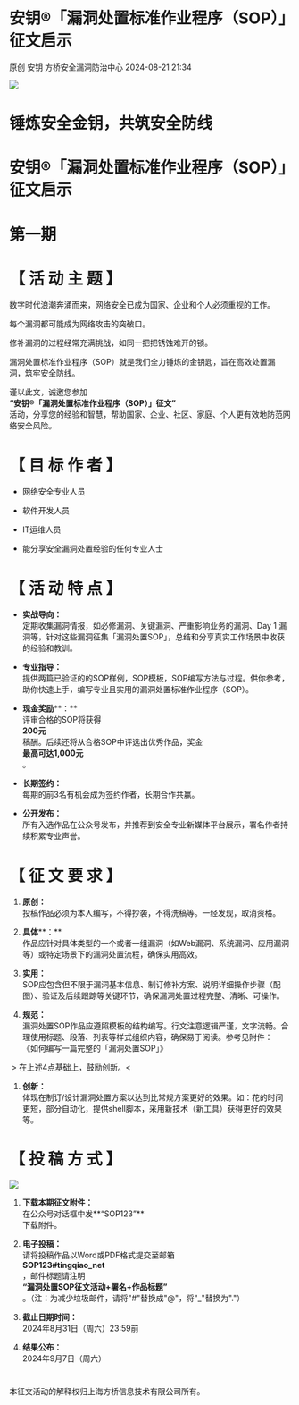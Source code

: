 #  安钥®「漏洞处置标准作业程序（SOP）」征文启示   
原创 安钥  方桥安全漏洞防治中心   2024-08-21 21:34  
  
![](https://mmbiz.qpic.cn/sz_mmbiz_png/2JVOUiaJORTvSjtiaQU1HMmphvgDq296TyvMMa72ibZ3B9eR6g2fHRZCSZ254mVHYkhVibZFnky37JH0ATRFDhzeNw/640?wx_fmt=png&from=appmsg "")  
#   
# 锤炼安全金钥，共筑安全防线  
# 安钥®「漏洞处置标准作业程序（SOP）」征文启示  
# 第一期  
# 【 活 动 主 题 】  
  
数字时代浪潮奔涌而来，网络安全已成为国家、企业和个人必须重视的工作。  
  
每个漏洞都可能成为网络攻击的突破口。  
  
修补漏洞的过程经常充满挑战，如同一把把锈蚀难开的锁。  
  
漏洞处置标准作业程序（SOP）就是我们全力锤炼的金钥匙，旨在高效处置漏洞，筑牢安全防线。  
  
谨以此文，诚邀您参加  
**“安钥®「漏洞处置标准作业程序（****SOP****）」征文”**  
活动，分享您的经验和智慧，帮助国家、企业、社区、家庭、个人更有效地防范网络安全风险。  
# 【 目 标 作 者 】  
- 网络安全专业人员  
  
- 软件开发人员  
  
- IT运维人员  
  
- 能分享安全漏洞处置经验的任何专业人士  
  
# 【 活 动 特 点 】  
- **实战导向：**  
定期收集漏洞情报，如必修漏洞、关键漏洞、严重影响业务的漏洞、Day 1 漏洞等，针对这些漏洞征集「漏洞处置SOP」，总结和分享真实工作场景中收获的经验和教训。  
  
- **专业指导：**  
提供两篇已验证的的SOP样例，SOP模板，SOP编写方法与过程。供你参考，助你快速上手，编写专业且实用的漏洞处置标准作业程序（SOP）。  
  
- **现金奖励****：**  
评审合格的SOP将获得  
**200元**  
稿酬。后续还将从合格SOP中评选出优秀作品，奖金  
**最高可达1,000元**  
。  
  
- **长期签约：**  
每期的前3名有机会成为签约作者，长期合作共赢。  
  
- **公开发布：**  
所有入选作品在公众号发布，并推荐到安全专业新媒体平台展示，署名作者持续积累专业声誉。  
  
# 【 征 文 要 求 】  
1. **原创：**  
投稿作品必须为本人编写，不得抄袭，不得洗稿等。一经发现，取消资格。  
  
1. **具体****：**  
作品应针对具体类型的一个或者一组漏洞（如Web漏洞、系统漏洞、应用漏洞等）或特定场景下的漏洞处置流程，确保实用高效。  
  
1. **实用：**  
SOP应包含但不限于漏洞基本信息、制订修补方案、说明详细操作步骤（配图）、验证及后续跟踪等关键环节，确保漏洞处置过程完整、清晰、可操作。  
  
1. **规范：**  
漏洞处置SOP作品应遵照模板的结构编写。行文注意逻辑严谨，文字流畅。合理使用标题、段落、列表等样式组织内容，确保易于阅读。参考见附件：  
《如何编写一篇完整的「漏洞处置SOP」》  
  
 > 在上述4点基础上，鼓励创新。<  
1. **创新：**  
体现在制订/设计漏洞处置方案以达到比常规方案更好的效果。如：花的时间更短，部分自动化，提供shell脚本，采用新技术（新工具）获得更好的效果等。  
  
# 【 投 稿 方 式 】  
  
![](https://mmbiz.qpic.cn/sz_mmbiz_png/2JVOUiaJORTvSjtiaQU1HMmphvgDq296TyeqfjAEO7F2DZnUgwK0W4WrZU5HYWIy4E0qCRiaSbwdLkI9XKNILIGxA/640?wx_fmt=png&from=appmsg "")  
1. **下载本期征文附件：**  
在公众号对话框中发**“SOP123”**  
下载附件。  
  
1. **电子投稿：**  
请将投稿作品以Word或PDF格式提交至邮箱   
**SOP123#tingqiao_net**  
，邮件标题请注明  
**“漏洞处置SOP征文活动+署名+作品标题”**  
。（注：为减少垃圾邮件，请将"#"替换成"@"，将"_"替换为"."）  
  
1. **截止日期时间：**  
2024年8月31日（周六）23:59前  
  
1. **结果公布：**  
2024年9月7日（周六）  
  
#   
  
本征文活动的解释权归上海方桥信息技术有限公司所有。  
  
  
  
